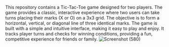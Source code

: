 This repository contains a Tic-Tac-Toe game designed for two players. The game provides a classic, interactive experience where two users can take turns placing their marks (X or O) on a 3x3 grid. The objective is to form a horizontal, vertical, or diagonal line of three identical marks. The game is built with a simple and intuitive interface, making it easy to play and enjoy. It tracks player turns and checks for winning conditions, providing a fun, competitive experience for friends or family.
![Screenshot (580)](https://github.com/user-attachments/assets/776f1de2-b2c6-4b65-883f-382af99a264b)
